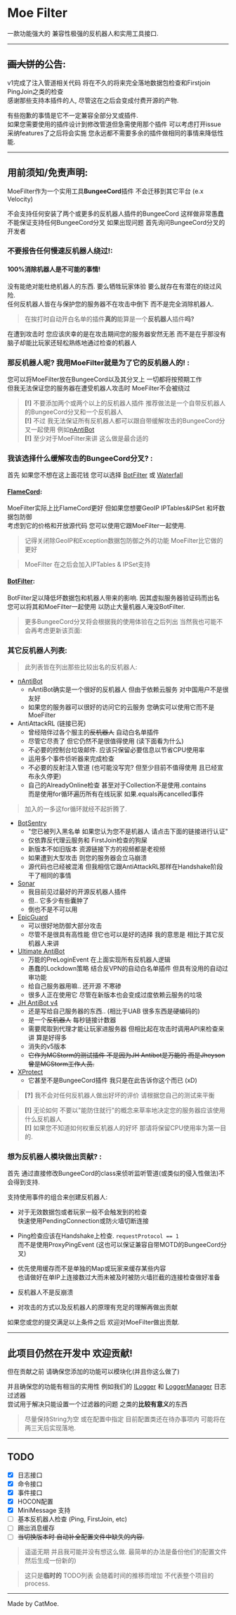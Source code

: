 # Moe Filter

一款功能强大的 兼容性极强的反机器人和实用工具接口.  

---

## ~~画大饼的~~公告:  

v1完成了注入管道相关代码 将在不久的将来完全落地数据包检查和Firstjoin PingJoin之类的检查  
感谢那些支持本插件的人, 尽管这在之后会变成付费开源的产物.  

有些抱歉的事情是它不一定兼容全部分叉或插件.  
如果您需要使用的插件设计到修改管道但急需使用那个插件 可以考虑打开issue  
采纳features了之后将会实施 您永远都不需要多余的插件做相同的事情来降低性能.  

---
## 用前须知/免责声明:

MoeFilter作为一个实用工具**BungeeCord**插件 不会迁移到其它平台 (e.x Velocity)  
  
不会支持任何安装了两个或更多的反机器人插件的BungeeCord 这样做非常愚蠢  
不能保证支持任何BungeeCord分叉 如果出现问题 首先询问BungeeCord分叉的开发者  
  
### 不要报告任何慢速反机器人绕过!:  
#### **100%消除机器人是不可能的事情!**  
没有能绝对能杜绝机器人的东西. 要么牺牲玩家体验 要么就存在有潜在的绕过风险.  
任何反机器人皆在与保护您的服务器不在攻击中倒下 而不是完全消除机器人. 
> 在挨打时自动开白名单的插件**真的**能算是一个**反机器人**插件**吗?**  

在遭到攻击时 您应该庆幸的是在攻击期间您的服务器安然无恙 而不是在乎那没有脑子却能比玩家还轻松熟练地通过检查的机器人  
  
### 那反机器人呢? 我用MoeFilter就是为了它的反机器人的! :

您可以将MoeFilter放在BungeeCord以及其分叉上 一切都将按预期工作  
但我无法保证您的服务器在遭受机器人攻击时 MoeFilter不会被绕过  
  
> **[!]** 不要添加两个或两个以上的反机器人插件 推荐做法是一个自带反机器人的BungeeCord分叉和一个反机器人  
> **[!]** 不过 我无法保证所有反机器人都可以跟自带缓解攻击的BungeeCord分叉一起使用 例如[nAntiBot](https://en.docs.nickuc.com/v/nantibot/about)  
> **[!]** 至少对于MoeFilter来讲 这么做是最合适的  
  
### 我该选择什么缓解攻击的BungeeCord分叉? :  

首先 如果您不想在这上面花钱 您可以选择 [BotFilter](https://github.com/Leymooo/BungeeCord) 或 [Waterfall](https://papermc.io/downloads/waterfall)
  
#### [FlameCord](https://github.com/arkflame/FlameCord):  
MoeFilter实际上比FlameCord更好 但如果您想要GeoIP IPTables&IPSet 和坏数据包防御  
考虑到它的价格和开放源代码 您可以使用它跟MoeFilter一起使用.  
> 记得关闭除GeoIP和Exception数据包防御之外的功能 MoeFilter比它做的更好  

> MoeFilter 在之后会加入IPTables & IPSet支持
  
#### [BotFilter](https://github.com/Leymooo/BungeeCord):  
BotFilter足以降低坏数据包和机器人带来的影响. 因其虚拟服务器验证码而出名  
您可以将其和MoeFilter一起使用 以防止大量机器人淹没BotFilter.  
  
> 更多BungeeCord分叉将会根据我的使用体验在之后列出 当然我也可能不会再考虑更新该页面:

### 其它反机器人列表:  
  
> 此列表皆在列出那些比较出名的反机器人:

  - [nAntiBot](https://en.docs.nickuc.com/v/nantibot/about)
       - nAntiBot确实是一个很好的反机器人 但由于依赖云服务 对中国用户不是很友好
       - 如果您的服务器可以很好的访问它的云服务 您确实可以使用它而不是MoeFilter
  - AntiAttackRL (链接已死)
       - 曾经陪伴过各个服主的~~反机器人~~ 自动白名单插件
       - 尽管它尽责了 但它仍然不是很值得使用 (读下面看为什么)
       - 不必要的控制台垃圾邮件. 应该只保留必要信息以节省CPU使用率
       - 运用多个事件侦听器来完成检查
       - 不必要的反射注入管道 (也可能没写完? 但至少目前不值得使用 且已经宣布永久停更)
       - 自己的AlreadyOnline检查 甚至对于Collection<ProxiedPlayer>不是使用.contains  
         而是使用for循环遍历所有在线玩家 如果.equals再cancelled事件
  > 加入的一多这for循环就经不起折腾了.
  - [BotSentry](https://www.spigotmc.org/resources/%E2%9A%A1-botsentry-%E2%9A%A1-antibot-antiproxy-resisting-30k-bots-per-second-bungee-spigot-sponge-velocity.55924/)
       - "您已被列入黑名单  如果您认为您不是机器人 请点击下面的链接进行认证"
       - 仅依靠反代理云服务和 FirstJoin检查的狗屎
       - 新版本不如旧版本 资源链接下方的视频都是老视频
       - 如果遭到大型攻击 则您的服务器会立马崩溃
       - 源代码也已经被混淆 但我相信它跟AntiAttackRL那样在Handshake阶段干了相同的事情
  - [Sonar](https://github.com/jonesdevelopment/sonar)
       - 我目前见过最好的开源反机器人插件
       - 但.. 它多少有些囊肿了
       - 倒也不是不可以用
  - [EpicGuard](https://github.com/4drian3d/EpicGuard)
       - 可以很好地防御大部分攻击
       - 尽管不是很具有高性能 但它也可以是好的选择 我的意思是 相比于其它反机器人来讲
  - [Ultimate AntiBot](https://github.com/Kr1S-D/UltimateAntibotRecoded)
       - 万能的PreLoginEvent 在上面实现所有反机器人逻辑
       - 愚蠢的Lockdown策略 结合反VPN的自动白名单插件 但具有没用的自动过审功能
       - 给自己服务器用嘛.. 还开源 不寒碜
       - 很多人正在使用它 尽管在新版本也会变成过度依赖云服务的垃圾
   - [JH AntiBot v4](https://www.jhdev.net/details.php?id=7)
       - 还是写给自己服务器的东西.. (相比于UAB 很多东西是硬编码的)
       - 是一个~~反机器人~~ 每秒链接计数器
       - 需要爬取到代理才能让玩家进服务器 但相比起在攻击时调用API来检查来讲 算是好得多
       - 消失的v5版本
       - ~~它作为MCStorm的测试插件 不是因为JH Antibot是万能的 而是Jheyson曾是MCStorm工作人员.~~
   - [XProtect](https://github.com/LagBug/XProtect)
       - 它甚至不是BungeeCord插件 我只是在此告诉你这个而已 (xD)


> **[?]** 我不会对任何反机器人做出好坏的评价 请根据您自己的测试来平衡  

> **[!]** 无论如何 不要以"能防住就行"的概念来草率地决定您的服务器应该使用什么反机器人  
> **[!]** 如果您不知道如何权重反机器人的好坏 那请将保留CPU使用率为第一目的.

  
### 想为反机器人模块做出贡献? :

首先 通过直接修改BungeeCord的class来侦听监听管道(或类似的侵入性做法)不会得到支持.

支持使用事件的组合来创建反机器人:
  
  - 对于无效数据包或者玩家一般不会触发到的检查  
    快速使用PendingConnection或防火墙切断连接  
      
  - Ping检查应该在Handshake上检查. `requestProtocol == 1`  
    而不是使用ProxyPingEvent (这也可以保证兼容自带MOTD的BungeeCord分叉)  
    
  - 优先使用缓存而不是单独的Map或玩家来缓存某些内容  
    也请做好在单IP上连接数过大而未被及时被防火墙拦截的连接检查做好准备  
  
  - 反机器人不是反崩溃
    
  - 对攻击的方式以及反机器人的原理有充足的理解再做出贡献  
  
如果您或您的提交满足以上条件之后 欢迎对MoeFilter做出贡献.

---

## 此项目仍然在开发中 欢迎贡献!

但在贡献之前 请确保您添加的功能可以模块化(并且你这么做了)  
  
并且确保您的功能有相当的实用性
例如我们的
[ILogger](https://github.com/CatMoe/MoeFilter/blob/main/src/main/java/catmoe/fallencrystal/moefilter/api/logger/ILogger.kt)
和
[LoggerManager](https://github.com/CatMoe/MoeFilter/blob/main/src/main/java/catmoe/fallencrystal/moefilter/api/logger/LoggerManager.kt)
日志过滤器  
尝试用于解决只能设置一个过滤器的问题 之类的**比较有意义**的东西

> 尽量保持String为空 或在配置中指定 目前配置类还在待办事项内 可能将在两三天后实现落地.

---

## TODO


  - [x] 日志接口
  - [x] 命令接口
  - [x] 事件接口
  - [x] HOCON配置
  - [x] MiniMessage 支持 
  - [ ] 基本反机器人检查 (Ping, FirstJoin, etc)
  - [ ] 踢出消息缓存
  - [ ] ~~当切换版本时 自动补全配置文件中缺失的内容.~~ 
 > 遥遥无期 并且我可能并没有想这么做. 最简单的办法是备份他们的配置文件 然后生成一份新的)

> 这只是**临时的** TODO列表 会随着时间的推移而增加 不代表整个项目的process.

---

Made by CatMoe.
